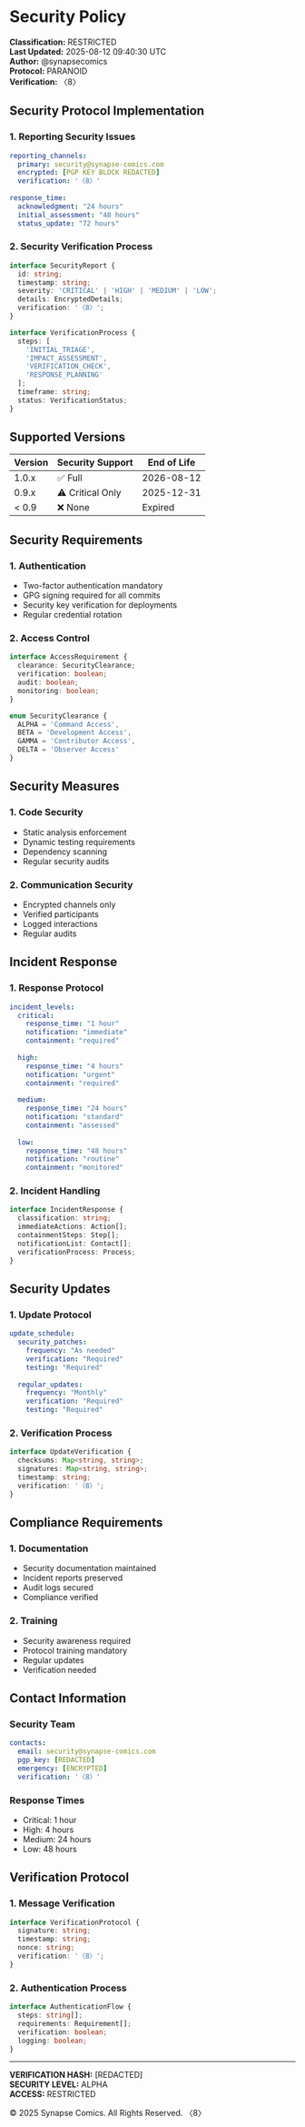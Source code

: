 # Security Policy
**Classification:** RESTRICTED  
**Last Updated:** 2025-08-12 09:40:30 UTC  
**Author:** @synapsecomics  
**Protocol:** PARANOID  
**Verification:** 〈8〉

## Security Protocol Implementation

### 1. Reporting Security Issues
```yaml
reporting_channels:
  primary: security@synapse-comics.com
  encrypted: [PGP KEY BLOCK REDACTED]
  verification: '〈8〉'
  
response_time:
  acknowledgment: "24 hours"
  initial_assessment: "48 hours"
  status_update: "72 hours"
```

### 2. Security Verification Process
```typescript
interface SecurityReport {
  id: string;
  timestamp: string;
  severity: 'CRITICAL' | 'HIGH' | 'MEDIUM' | 'LOW';
  details: EncryptedDetails;
  verification: '〈8〉';
}

interface VerificationProcess {
  steps: [
    'INITIAL_TRIAGE',
    'IMPACT_ASSESSMENT',
    'VERIFICATION_CHECK',
    'RESPONSE_PLANNING'
  ];
  timeframe: string;
  status: VerificationStatus;
}
```

## Supported Versions

| Version | Security Support | End of Life |
|---------|-----------------|-------------|
| 1.0.x   | ✅ Full         | 2026-08-12 |
| 0.9.x   | ⚠️ Critical Only| 2025-12-31 |
| < 0.9   | ❌ None         | Expired     |

## Security Requirements

### 1. Authentication
- Two-factor authentication mandatory
- GPG signing required for all commits
- Security key verification for deployments
- Regular credential rotation

### 2. Access Control
```typescript
interface AccessRequirement {
  clearance: SecurityClearance;
  verification: boolean;
  audit: boolean;
  monitoring: boolean;
}

enum SecurityClearance {
  ALPHA = 'Command Access',
  BETA = 'Development Access',
  GAMMA = 'Contributor Access',
  DELTA = 'Observer Access'
}
```

## Security Measures

### 1. Code Security
- Static analysis enforcement
- Dynamic testing requirements
- Dependency scanning
- Regular security audits

### 2. Communication Security
- Encrypted channels only
- Verified participants
- Logged interactions
- Regular audits

## Incident Response

### 1. Response Protocol
```yaml
incident_levels:
  critical:
    response_time: "1 hour"
    notification: "immediate"
    containment: "required"
    
  high:
    response_time: "4 hours"
    notification: "urgent"
    containment: "required"
    
  medium:
    response_time: "24 hours"
    notification: "standard"
    containment: "assessed"
    
  low:
    response_time: "48 hours"
    notification: "routine"
    containment: "monitored"
```

### 2. Incident Handling
```typescript
interface IncidentResponse {
  classification: string;
  immediateActions: Action[];
  containmentSteps: Step[];
  notificationList: Contact[];
  verificationProcess: Process;
}
```

## Security Updates

### 1. Update Protocol
```yaml
update_schedule:
  security_patches:
    frequency: "As needed"
    verification: "Required"
    testing: "Required"
    
  regular_updates:
    frequency: "Monthly"
    verification: "Required"
    testing: "Required"
```

### 2. Verification Process
```typescript
interface UpdateVerification {
  checksums: Map<string, string>;
  signatures: Map<string, string>;
  timestamp: string;
  verification: '〈8〉';
}
```

## Compliance Requirements

### 1. Documentation
- Security documentation maintained
- Incident reports preserved
- Audit logs secured
- Compliance verified

### 2. Training
- Security awareness required
- Protocol training mandatory
- Regular updates
- Verification needed

## Contact Information

### Security Team
```yaml
contacts:
  email: security@synapse-comics.com
  pgp_key: [REDACTED]
  emergency: [ENCRYPTED]
  verification: '〈8〉'
```

### Response Times
- Critical: 1 hour
- High: 4 hours
- Medium: 24 hours
- Low: 48 hours

## Verification Protocol

### 1. Message Verification
```typescript
interface VerificationProtocol {
  signature: string;
  timestamp: string;
  nonce: string;
  verification: '〈8〉';
}
```

### 2. Authentication Process
```typescript
interface AuthenticationFlow {
  steps: string[];
  requirements: Requirement[];
  verification: boolean;
  logging: boolean;
}
```

---
**VERIFICATION HASH:** [REDACTED]  
**SECURITY LEVEL:** ALPHA  
**ACCESS:** RESTRICTED  

© 2025 Synapse Comics. All Rights Reserved.
〈8〉